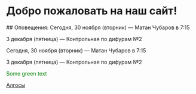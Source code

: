 # Добро пожаловать на наш сайт!
<span style="color: dark blue">
  ## Оповещения: 
  Сегодня, 30 ноября (вторник) — Матан Чубаров в 7:15
  
  3 декабря (пятница) — Контрольная по дифурам №2  
</span>

Сегодня, 30 ноября (вторник) — Матан Чубаров в 7:15

3 декабря (пятница) — Контрольная по дифурам №2

<span style="color: green"> Some green text </span>

<a href="https://rg.ru/2021/09/08/vybros-musora-iz-mashin-budut-fiksirovat-avtomaticheskimi-kamerami.html">Алгосы</a>
